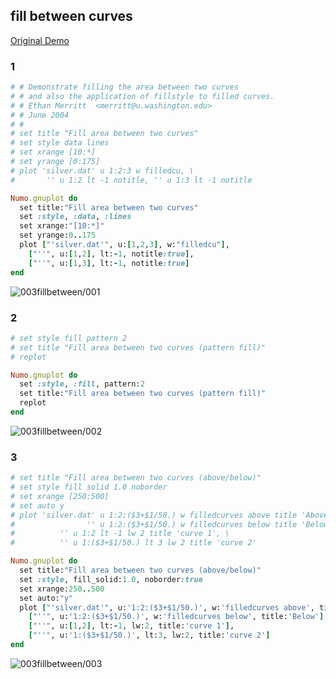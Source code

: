 ## fill between curves
[Original Demo](http://gnuplot.sourceforge.net/demo_4.6/fillbetween.html)

### 1

```ruby
# # Demonstrate filling the area between two curves
# # and also the application of fillstyle to filled curves.
# # Ethan Merritt  <merritt@u.washington.edu>
# # June 2004
# #
# set title "Fill area between two curves"
# set style data lines
# set xrange [10:*]
# set yrange [0:175]
# plot 'silver.dat' u 1:2:3 w filledcu, \
#       '' u 1:2 lt -1 notitle, '' u 1:3 lt -1 notitle

Numo.gnuplot do
  set title:"Fill area between two curves"
  set :style, :data, :lines
  set xrange:"[10:*]"
  set yrange:0..175
  plot ["'silver.dat'", u:[1,2,3], w:"filledcu"],
    ["''", u:[1,2], lt:-1, notitle:true],
    ["''", u:[1,3], lt:-1, notitle:true]
end
```
![003fillbetween/001](https://raw.githubusercontent.com/ruby-numo/gnuplot-demo/master/gnuplot/md/003fillbetween/image/001.png)

### 2

```ruby
# set style fill pattern 2
# set title "Fill area between two curves (pattern fill)"
# replot

Numo.gnuplot do
  set :style, :fill, pattern:2
  set title:"Fill area between two curves (pattern fill)"
  replot
end
```
![003fillbetween/002](https://raw.githubusercontent.com/ruby-numo/gnuplot-demo/master/gnuplot/md/003fillbetween/image/002.png)

### 3

```ruby
# set title "Fill area between two curves (above/below)"
# set style fill solid 1.0 noborder
# set xrange [250:500]
# set auto y
# plot 'silver.dat' u 1:2:($3+$1/50.) w filledcurves above title 'Above', \
#                '' u 1:2:($3+$1/50.) w filledcurves below title 'Below', \
# 	       '' u 1:2 lt -1 lw 2 title 'curve 1', \
# 	       '' u 1:($3+$1/50.) lt 3 lw 2 title 'curve 2'

Numo.gnuplot do
  set title:"Fill area between two curves (above/below)"
  set :style, fill_solid:1.0, noborder:true
  set xrange:250..500
  set auto:"y"
  plot ["'silver.dat'", u:'1:2:($3+$1/50.)', w:'filledcurves above', title:'Above'],
    ["''", u:'1:2:($3+$1/50.)', w:'filledcurves below', title:'Below'],
    ["''", u:[1,2], lt:-1, lw:2, title:'curve 1'],
    ["''", u:'1:($3+$1/50.)', lt:3, lw:2, title:'curve 2']
end
```
![003fillbetween/003](https://raw.githubusercontent.com/ruby-numo/gnuplot-demo/master/gnuplot/md/003fillbetween/image/003.png)
